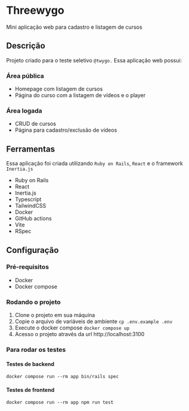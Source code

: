 # Threewygo
Mini aplicação web para cadastro e listagem de cursos

## Descrição
Projeto criado para o teste seletivo `@twygo.`
Essa aplicação web possui:

### Área pública
- Homepage com listagem de cursos
- Página do curso com a listagem de vídeos e o player

### Área logada
- CRUD de cursos
- Página para cadastro/exclusão de vídeos

## Ferramentas
Essa aplicação foi criada utilizando `Ruby on Rails`, `React` e o framework `Inertia.js`

- Ruby on Rails
- React
- Inertia.js
- Typescript
- TailwindCSS
- Docker
- GitHub actions
- Vite
- RSpec

## Configuração
### Pré-requisitos
- Docker
- Docker compose

### Rodando o projeto
1. Clone o projeto em sua máquina
2. Copie o arquivo de variáveis de ambiente
`cp .env.example .env`
3. Execute o docker compose
`docker compose up`
4. Acesso o projeto através da url http://localhost:3100

### Para rodar os testes

#### Testes de backend

`docker compose run --rm app bin/rails spec`

#### Testes de frontend

`docker compose run --rm app npm run test`







